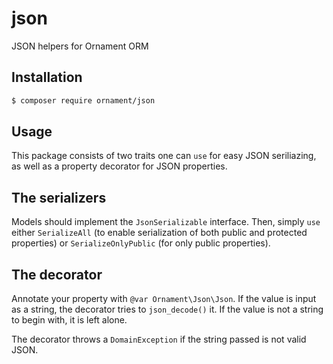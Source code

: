 # json
JSON helpers for Ornament ORM

## Installation
```sh
$ composer require ornament/json
```

## Usage
This package consists of two traits one can `use` for easy JSON seriliazing, as
well as a property decorator for JSON properties.

## The serializers
Models should implement the `JsonSerializable` interface. Then, simply `use`
either `SerializeAll` (to enable serialization of both public and protected
properties) or `SerializeOnlyPublic` (for only public properties).

## The decorator
Annotate your property with `@var Ornament\Json\Json`. If the value is input as
a string, the decorator tries to `json_decode()` it. If the value is not a
string to begin with, it is left alone.

The decorator throws a `DomainException` if the string passed is not valid JSON.

